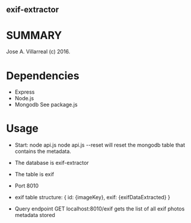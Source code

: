exif-extractor
--------------------------------------

SUMMARY
========
Jose A. Villarreal (c) 2016.


Dependencies
============
- Express
- Node.js
- Mongodb
See package.js

Usage
===========
-  Start:
node api.js
node api.js --reset
will reset the mongodb table that contains the metadata.

- The database is exif-extractor
- The table is exif
- Port 8010
- exif table structure:
{
	id: {imageKey},
	exif: {exifDataExtracted}
}
- Query endpoint
GET localhost:8010/exif
gets the list of all exif photos metadata stored




